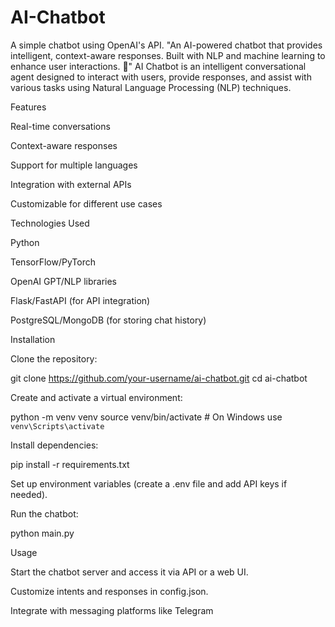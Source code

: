 # AI-Chatbot
A simple chatbot using OpenAI's API.
"An AI-powered chatbot that provides intelligent, context-aware responses. Built with NLP and machine learning to enhance user interactions. 🚀"
AI Chatbot is an intelligent conversational agent designed to interact with users, provide responses, and assist with various tasks using Natural Language Processing (NLP) techniques.

Features

Real-time conversations

Context-aware responses

Support for multiple languages

Integration with external APIs

Customizable for different use cases

Technologies Used

Python

TensorFlow/PyTorch

OpenAI GPT/NLP libraries

Flask/FastAPI (for API integration)

PostgreSQL/MongoDB (for storing chat history)

Installation

Clone the repository:

git clone https://github.com/your-username/ai-chatbot.git
cd ai-chatbot

Create and activate a virtual environment:

python -m venv venv
source venv/bin/activate  # On Windows use `venv\Scripts\activate`

Install dependencies:

pip install -r requirements.txt

Set up environment variables (create a .env file and add API keys if needed).

Run the chatbot:

python main.py

Usage

Start the chatbot server and access it via API or a web UI.

Customize intents and responses in config.json.

Integrate with messaging platforms like Telegram
